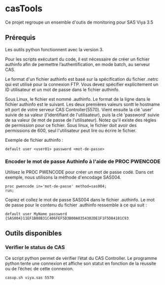 # casTools
Ce projet regroupe un ensemble d'outis de monitoring pour SAS Viya 3.5

## Prérequis

Les outils python fonctionnent avec la version 3.

Pour les scripts exécutant du code, il est nécessaire de créer un fichier authinfo afin de permettre l’authentification, en mode batch, au serveur CAS.

Le format d'un fichier authinfo est basé sur la spécification du fichier .netrc qui est utilisé pour la connexion FTP. 
Vous devez spécifier explicitement un ID utilisateur et un mot de passe dans le fichier authinfo. 

Sous Linux, le fichier est nommé .authinfo. Le format de la ligne dans le fichier authinfo est le suivant. Les deux premières valeurs  sontt le hostname elt port de votre serveur CAS  Controller(5570). Vient ensuite la clé 'user' suivie de sa valeur (l'identifiant de l'utilisateur), puis la clé 'password' suivie de sa valeur (le mot de passe de l'utilisateur). Notez qu'il existe des règles de permission pour ce fichier. Sous linux, le fichier doit avoir des permissions de 600, seul l'utilisateur peut lire ou écrire le fichier.

Exemple de fichier authinfo :

```
default user <user01> password <mot-de-passe>
````

### Encoder le mot de passe Authinfo à l'aide de PROC PWENCODE
Utilisez le PROC PWENCODE pour créer un mot de passe codé. Dans cet exemple, nous utilisons la méthode d'encodage SAS004.

```
proc pwencode in='mot-de-passe' method=sas004;  
run;
```

Copiez et collez le mot de passe SAS004 dans le fichier .authinfo. Le mot de passe pour le contenu du fichier .authinfo ressemble à ce qui suit :

```
default user MyName password {SAS004}11EF1B08B31C406FEF5D3B00A0354302DE1F1F5D84181C93
```

## Outils disponibles

### Verifier le status de CAS

Ce script python permet de vérifier l’état du CAS Controller. Le programme python tente une connexion et affiche son statut en fonction de la réussite ou de l’échec de cette connexion. 

```
casup.sh viya.sas 5570 
```
